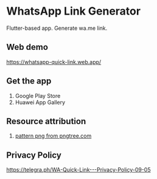 # WhatsApp Link Generator

Flutter-based app. Generate wa.me link.

## Web demo

https://whatsapp-quick-link.web.app/

## Get the app

1. Google Play Store
2. Huawei App Gallery

## Resource attribution

1. <a href='https://pngtree.com/so/pattern'>pattern png from pngtree.com</a>

## Privacy Policy

https://telegra.ph/WA-Quick-Link---Privacy-Policy-09-05
